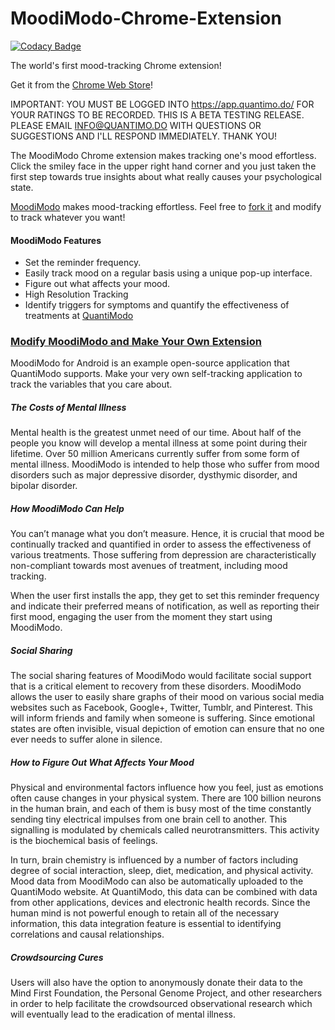 MoodiModo-Chrome-Extension
==========================

[![Codacy Badge](https://www.codacy.com/project/badge/79104e8774de4a278079d922ce935b24)](https://www.codacy.com/app/m_3/MoodiModo-Chrome)

The world's first mood-tracking Chrome extension!

Get it from the [Chrome Web Store](https://chrome.google.com/webstore/detail/moodimodo/lncgjbhijecjdbdgeigfodmiimpmlelg?hl=en-US)!

IMPORTANT: YOU MUST BE LOGGED INTO https://app.quantimo.do/ FOR YOUR RATINGS TO BE RECORDED. THIS IS A BETA TESTING RELEASE. PLEASE EMAIL INFO@QUANTIMO.DO WITH QUESTIONS OR SUGGESTIONS AND I'LL RESPOND IMMEDIATELY. THANK YOU!

The MoodiModo Chrome extension makes tracking one's mood effortless. Click the smiley face in the upper right hand corner and you just taken the first step towards true insights about what really causes your psychological state.

[MoodiModo](https://play.google.com/store/apps/details?id=com.moodimodo&hl=en) makes mood-tracking effortless.  Feel free to [fork it](https://github.com/mikepsinn/MoodiModo-Chrome) and modify to track whatever you want!

#### MoodiModo Features
* Set the reminder frequency.
* Easily track mood on a regular basis using a unique pop-up interface.
* Figure out what affects your mood.
* High Resolution Tracking
* Identify triggers for symptoms and quantify the effectiveness of treatments at [QuantiModo](https://app.quantimo.do/)

### [Modify MoodiModo and Make Your Own Extension](https://github.com/mikepsinn/MoodiModo-Chrome)
MoodiModo for Android is an example open-source application that QuantiModo supports. Make your very own self-tracking application to track the variables that you care about. 

##### The Costs of Mental Illness

Mental health is the greatest unmet need of our time. About half of the people you know will develop a mental illness at some point during their lifetime. Over 50 million Americans currently suffer from some form of mental illness. MoodiModo is intended to help those who suffer from mood disorders such as major depressive disorder, dysthymic disorder, and bipolar disorder.

##### How MoodiModo Can Help
You can’t manage what you don’t measure. Hence, it is crucial that mood be continually tracked and quantified in order to assess the effectiveness of various treatments. Those suffering from depression are characteristically non-compliant towards most avenues of treatment, including mood tracking.

When the user first installs the app, they get to set this reminder frequency and indicate their preferred means of notification, as well as reporting their first mood, engaging the user from the moment they start using MoodiModo.

##### Social Sharing

The social sharing features of MoodiModo would facilitate social support that is a critical element to recovery from these disorders. MoodiModo allows the user to easily share graphs of their mood on various social media websites such as Facebook, Google+, Twitter, Tumblr, and Pinterest. This will inform friends and family when someone is suffering.  Since emotional states are often invisible, visual depiction of emotion can ensure that no one ever needs to suffer alone in silence.

##### How to Figure Out What Affects Your Mood

Physical and environmental factors influence how you feel, just as emotions often cause changes in your physical system. There are 100 billion neurons in the human brain, and each of them is busy most of the time constantly sending tiny electrical impulses from one brain cell to another.  This signalling is modulated by chemicals called neurotransmitters. This activity is the biochemical basis of feelings.

In turn, brain chemistry is influenced by a number of factors including degree of social interaction, sleep, diet, medication, and physical activity. Mood data from MoodiModo can also be automatically uploaded to the QuantiModo website.  At QuantiModo, this data can be combined with data from other applications, devices and electronic health records.  Since the human mind is not powerful enough to retain all of the necessary information, this data integration feature is essential to identifying correlations and causal relationships.

##### Crowdsourcing Cures

Users will also have the option to anonymously donate their data to the Mind First Foundation, the Personal Genome Project, and other researchers in order to help facilitate the crowdsourced observational research which will eventually lead to the eradication of mental illness.

